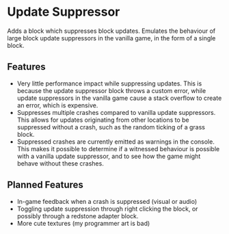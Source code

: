 # Update Suppressor

Adds a block which suppresses block updates. Emulates the behaviour of large block update suppressors in the vanilla game, in the form of a single block.

## Features

* Very little performance impact while suppressing updates. This is because the update suppressor block throws a custom error, while update suppressors in the vanilla game cause a stack overflow to create an error, which is expensive.
* Suppresses multiple crashes compared to vanilla update suppressors. This allows for updates originating from other locations to be suppressed without a crash, such as the random ticking of a grass block.
* Suppressed crashes are currently emitted as warnings in the console. This makes it possible to determine if a witnessed behaviour is possible with a vanilla update suppressor, and to see how the game might behave without these crashes.

## Planned Features

* In-game feedback when a crash is suppressed (visual or audio)
* Toggling update suppression through right clicking the block, or possibly through a redstone adapter block.
* More cute textures (my programmer art is bad)
